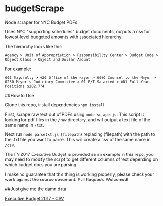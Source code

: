 budgetScrape
============

Node scraper for NYC Budget PDFs.

Uses NYC "supporting schedules" budget documents, outputs a csv for lowest-level budgeted amounts with associated hierarchy.

The hierarchy looks like this:

`Agency > Unit of Appropriation > Responsibility Center > Budget Code > Object Class > Object and Dollar Amount`

For example:

`002 Mayoralty > 020 Office of the Mayor > 0006 Counsel to the Mayor > 0230 Mayor's Judiciary Committee > 01 F/T Salaried > 001 Full Year Positions $202,774`

##How to Use

Clone this repo, install dependencies `npm install`

First, scrape raw text out of PDFs using `node scrape.js`.  This script is looking for pdf files in the `/raw` directory, and will output a text file of the same name in `/txt`.

Next run `node parsetxt.js {filepath}` replacing {filepath} with the path to the .txt file you want to parse.  This will create a csv of the same name in `/csv`.

The FY 2017 Executive Budget is provided as an example in this repo, you may need to modify the script to get different columns of text depending on which budget docs you are parsing.

I make no guarantee that this thing is working properly, please check your work against the source document.  Pull Requests Welcomed!

##Just give me the damn data

[Executive Budget 2017 - CSV](https://github.com/chriswhong/budgetScrape/blob/master/csv/ss4-16-executive17.csv)
